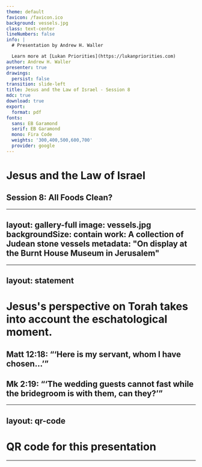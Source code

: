 ```yaml
---
theme: default
favicon: /favicon.ico
background: vessels.jpg
class: text-center
lineNumbers: false
info: |
  # Presentation by Andrew H. Waller

  Learn more at [Lukan Priorities](https://lukanpriorities.com)
author: Andrew H. Waller
presenter: true
drawings:
  persist: false
transition: slide-left
title: Jesus and the Law of Israel - Session 8
mdc: true
download: true
export:
  format: pdf
fonts:
  sans: EB Garamond
  serif: EB Garamond
  mono: Fira Code
  weights: '300,400,500,600,700'
  provider: google
---
```


# Jesus and the Law of Israel

## Session 8: All Foods Clean?

---
layout: gallery-full
image: vessels.jpg
backgroundSize: contain 
work: A collection of Judean stone vessels
metadata: "On display at the Burnt House Museum in Jerusalem"
---

---
layout: statement
---

# Jesus's perspective on Torah takes into account the eschatological moment.

## Matt 12:18: “‘Here is my servant, whom I have chosen...’”
## Mk 2:19: “‘The wedding guests cannot fast while the bridegroom is with them, can they?’”

---
layout: qr-code
---
# QR code for this presentation
---
